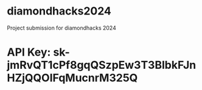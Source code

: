 # diamondhacks2024
Project submission for diamondhacks 2024
# API Key: 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
